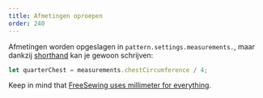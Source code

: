 ```yaml
---
title: Afmetingen oproepen
order: 240
---
```


Afmetingen worden opgeslagen in `pattern.settings.measurements.`, maar dankzij [shorthand](/howtos/core/shorthand/) kan je gewoon schrijven:

```js
let quarterChest = measurements.chestCircumference / 4;
```

<Note>

Keep in mind that [FreeSewing uses millimeter for everything](/guides/overview/about/units/).

</Note>

